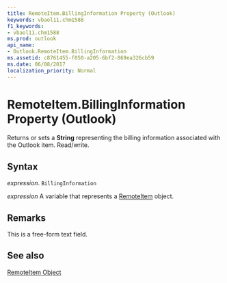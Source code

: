 ```yaml
---
title: RemoteItem.BillingInformation Property (Outlook)
keywords: vbaol11.chm1588
f1_keywords:
- vbaol11.chm1588
ms.prod: outlook
api_name:
- Outlook.RemoteItem.BillingInformation
ms.assetid: c8761455-f050-a205-6bf2-869ea326cb59
ms.date: 06/08/2017
localization_priority: Normal
---
```



# RemoteItem.BillingInformation Property (Outlook)

Returns or sets a  **String** representing the billing information associated with the Outlook item. Read/write.


## Syntax

_expression_. `BillingInformation`

_expression_ A variable that represents a [RemoteItem](./Outlook.RemoteItem.md) object.


## Remarks

This is a free-form text field.


## See also


[RemoteItem Object](Outlook.RemoteItem.md)

